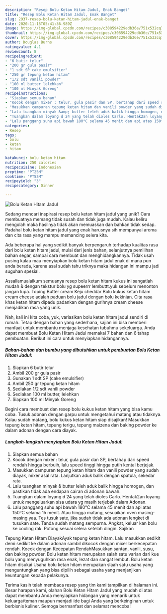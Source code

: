 ```yaml
---
description: "Resep Bolu Ketan Hitam Jadul, Enak Banget"
title: "Resep Bolu Ketan Hitam Jadul, Enak Banget"
slug: 2937-resep-bolu-ketan-hitam-jadul-enak-banget
date: 2020-11-15T05:41:36.989Z
image: https://img-global.cpcdn.com/recipes/c308594229edb36e/751x532cq70/bolu-ketan-hitam-jadul-foto-resep-utama.jpg
thumbnail: https://img-global.cpcdn.com/recipes/c308594229edb36e/751x532cq70/bolu-ketan-hitam-jadul-foto-resep-utama.jpg
cover: https://img-global.cpcdn.com/recipes/c308594229edb36e/751x532cq70/bolu-ketan-hitam-jadul-foto-resep-utama.jpg
author: Douglas Burns
ratingvalue: 4.1
reviewcount: 8
recipeingredient:
- "6 butir telur"
- "200 gr gula pasir"
- "1 sdt SP cake emulsifier"
- "250 gr tepung ketan hitam"
- "1/2 sdt vanili powder"
- "100 ml butter lelehkan"
- "100 ml Minyak Goreng"
recipeinstructions:
- "Siapkan semua bahan"
- "Kocok dengan mixer : telur, gula pasir dan SP, bertahap dari speed rendah hingga berbuih, lalu speed tinggi hingga putih kental berjejak."
- "Masukkan campuran tepung ketan hitam dan vanili powder yang sudah diayak, mixer asal rata. Lanjutkan aduk balik dengan spatula, sekedar rata."
- "Lalu tuangkan minyak &amp; butter leleh aduk balik hingga homogen, dan pastikan tidak ada endapan cairan di adonan bawah."
- "Tuangkan dalam loyang d 24 yang telah dioles Carlo. Hentak2an loyang untuk mengeluarkan sisa udara yg masih terjebak dalam Adonan."
- "Lalu panggang suhu api bawah 180°C selama 45 menit dan api atas 150°C selama 15 menit. Atau hingga matang, sesuaikan oven masing-masing yaa. Tes tusuk sate, jika sudah tidak ada adonan lengket di tusukan sate. Tanda sudah matang sempurna. Angkat, keluar kan bolu ke cooling rak. Potong sesuai selera setelah dingin. Sajikan"
categories:
- Resep
tags:
- bolu
- ketan
- hitam

katakunci: bolu ketan hitam 
nutrition: 250 calories
recipecuisine: Indonesian
preptime: "PT25M"
cooktime: "PT53M"
recipeyield: "3"
recipecategory: Dinner

---
```



![Bolu Ketan Hitam Jadul](https://img-global.cpcdn.com/recipes/c308594229edb36e/751x532cq70/bolu-ketan-hitam-jadul-foto-resep-utama.jpg)

Sedang mencari inspirasi resep bolu ketan hitam jadul yang unik? Cara membuatnya memang tidak susah dan tidak juga mudah. Kalau keliru mengolah maka hasilnya tidak akan memuaskan dan bahkan tidak sedap. Padahal bolu ketan hitam jadul yang enak harusnya sih mempunyai aroma dan cita rasa yang mampu memancing selera kita.

Ada beberapa hal yang sedikit banyak berpengaruh terhadap kualitas rasa dari bolu ketan hitam jadul, mulai dari jenis bahan, selanjutnya pemilihan bahan segar, sampai cara membuat dan menghidangkannya. Tidak usah pusing kalau mau menyiapkan bolu ketan hitam jadul enak di mana pun anda berada, karena asal sudah tahu triknya maka hidangan ini mampu jadi suguhan spesial.

Assallamualaikum semuanya resep bolu ketan hitam kukus ini sangatlah mudah &amp; dengan tekstur bolu yg supeerrr lembuttt.yuk sebelum menonton jangan lupa. Toping Butter cream Keju cheddar Bolu kukus ketan hitam cream cheese adalah paduan bolu jadul dengan bolu kekinian. Cita rasa khas ketan hitam dipadu padankan dengan gurihnya cream cheese menjadikan rasa yang unik.


Nah, kali ini kita coba, yuk, variasikan bolu ketan hitam jadul sendiri di rumah. Tetap dengan bahan yang sederhana, sajian ini bisa memberi manfaat untuk membantu menjaga kesehatan tubuhmu sekeluarga. Anda dapat membuat Bolu Ketan Hitam Jadul memakai 7 bahan dan 6 tahap pembuatan. Berikut ini cara untuk menyiapkan hidangannya.

<!--inarticleads1-->

##### Bahan-bahan dan bumbu yang dibutuhkan untuk pembuatan Bolu Ketan Hitam Jadul:

1. Siapkan 6 butir telur
1. Ambil 200 gr gula pasir
1. Gunakan 1 sdt SP (cake emulsifier)
1. Ambil 250 gr tepung ketan hitam
1. Sediakan 1/2 sdt vanili powder
1. Sediakan 100 ml butter, lelehkan
1. Siapkan 100 ml Minyak Goreng


Begini cara membuat dan resep bolu kukus ketan hitam yang bisa kamu coba. Tusuk adonan dengan garpu untuk mengetahui matang atau tidaknya. Kalau sudah matang, bolu kukus ketan hitam siap disajikan! Masukkan tepung ketan hitam, tepung terigu, tepung maizena dan baking powder ke dalam adonan dengan cara diayak. 

<!--inarticleads2-->

##### Langkah-langkah menyiapkan Bolu Ketan Hitam Jadul:

1. Siapkan semua bahan
1. Kocok dengan mixer : telur, gula pasir dan SP, bertahap dari speed rendah hingga berbuih, lalu speed tinggi hingga putih kental berjejak.
1. Masukkan campuran tepung ketan hitam dan vanili powder yang sudah diayak, mixer asal rata. Lanjutkan aduk balik dengan spatula, sekedar rata.
1. Lalu tuangkan minyak &amp; butter leleh aduk balik hingga homogen, dan pastikan tidak ada endapan cairan di adonan bawah.
1. Tuangkan dalam loyang d 24 yang telah dioles Carlo. Hentak2an loyang untuk mengeluarkan sisa udara yg masih terjebak dalam Adonan.
1. Lalu panggang suhu api bawah 180°C selama 45 menit dan api atas 150°C selama 15 menit. Atau hingga matang, sesuaikan oven masing-masing yaa. Tes tusuk sate, jika sudah tidak ada adonan lengket di tusukan sate. Tanda sudah matang sempurna. Angkat, keluar kan bolu ke cooling rak. Potong sesuai selera setelah dingin. Sajikan


Tepung Ketan Hitam DiayakAyak tepung ketan hitam. Lalu masukkan sedikit demi sedikit ke dalam adonan sambil dikocok dengan mixer berkecepatan rendah. Kocok dengan Kecepatan RendahMasukkan santan, vanili, susu, dan baking powder. Bolu ketan hitam merupakan salah satu varian dari kue bolu yang menyuguhkan rasa enak, lezat dan sangat lembut. Bolu ketan hitam disukai Usaha bolu ketan hitam merupakan slaah satu usaha yang menguntungkan yang bisa dipilih sebagai usaha yang menjanjikan keuntungan kepada pelakunya. 

Terima kasih telah membaca resep yang tim kami tampilkan di halaman ini. Besar harapan kami, olahan Bolu Ketan Hitam Jadul yang mudah di atas dapat membantu Anda menyiapkan hidangan yang menarik untuk keluarga/teman maupun menjadi ide bagi Anda yang berkeinginan untuk berbisnis kuliner. Semoga bermanfaat dan selamat mencoba!
